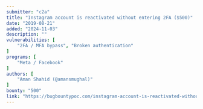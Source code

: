```yaml
---
submitter: "c2a"
title: "Instagram account is reactivated without entering 2FA ($500)"
date: "2019-08-21"
added: "2024-11-03"
description: ""
vulnerabilities: [
    "2FA / MFA bypass", "Broken authentication"
]
programs: [
    "Meta / Facebook"
]
authors: [
    "Aman Shahid (@amansmughal)"
]
bounty: "500"
link: "https://bugbountypoc.com/instagram-account-is-reactivated-without-entering-2fa/"
---
```




